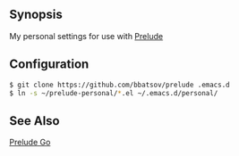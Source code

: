 ## Synopsis

My personal settings for use with [Prelude](https://github.com/bbatsov/prelude)

## Configuration

```bash
$ git clone https://github.com/bbatsov/prelude .emacs.d
$ ln -s ~/prelude-personal/*.el ~/.emacs.d/personal/
```

## See Also

[Prelude Go](https://github.com/dougm/prelude-go)
